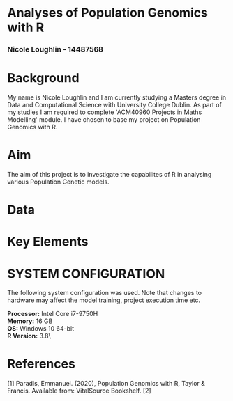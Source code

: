 # Analyses of Population Genomics with R
### Nicole Loughlin - 14487568

# Background
My name is Nicole Loughlin and I am currently studying a Masters degree in Data and Computational Science with University College Dublin. As part of my studies I am required to complete 'ACM40960 Projects in Maths Modelling' module. I have chosen to base my project on Population Genomics with R.

# Aim
The aim of this project is to investigate the capabilites of R in analysing various Population Genetic models.

# Data

# Key Elements

# SYSTEM CONFIGURATION

The following system configuration was used. Note that changes to hardware may affect the model training, project execution time etc.

**Processor:** Intel Core i7-9750H\
**Memory:** 16 GB\
**OS:** Windows 10 64-bit\
**R Version:** 3.8\

# References

[1] Paradis, Emmanuel. (2020), Population Genomics with R, Taylor & Francis. Available from: VitalSource Bookshelf.
[2] 
